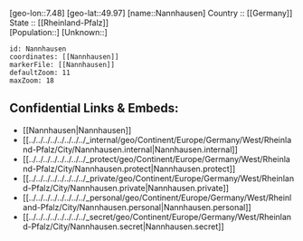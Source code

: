 ﻿---
location: [49.97,7.48] 
mapzoom: [7,12] 
mapmarker: city 
type: City
tags:
- geo/City


SpocWebEntityId: 32731
isDeleted: false
confidential: public

---
[geo-lon::7.48] 
[geo-lat::49.97] 
[name::Nannhausen] 
Country :: [[Germany]]  
State :: [[Rheinland-Pfalz]]  
[Population::] 
[Unknown::] 


```leaflet
id: Nannhausen
coordinates: [[Nannhausen]] 
markerFile: [[Nannhausen]] 
defaultZoom: 11 
maxZoom: 18
```


## Confidential Links & Embeds: 
- [[Nannhausen|Nannhausen]]  
- [[../../../../../../../../_internal/geo/Continent/Europe/Germany/West/Rheinland-Pfalz/City/Nannhausen.internal|Nannhausen.internal]] 
- [[../../../../../../../../_protect/geo/Continent/Europe/Germany/West/Rheinland-Pfalz/City/Nannhausen.protect|Nannhausen.protect]] 
- [[../../../../../../../../_private/geo/Continent/Europe/Germany/West/Rheinland-Pfalz/City/Nannhausen.private|Nannhausen.private]] 
- [[../../../../../../../../_personal/geo/Continent/Europe/Germany/West/Rheinland-Pfalz/City/Nannhausen.personal|Nannhausen.personal]] 
- [[../../../../../../../../_secret/geo/Continent/Europe/Germany/West/Rheinland-Pfalz/City/Nannhausen.secret|Nannhausen.secret]] 
